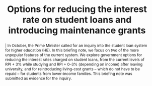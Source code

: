 ---
layout: publication
title: Options for reducing the interest rate on student loans and introducing maintenance grants
authors: Chris Belfield, Jack Britton, and Louis Hodge
year: 2017
institution: Institute for Fiscal Studies
address: London, UK
type: IFS Briefing Note
number: BN221
pdf: ifs.org.uk/sites/default/files/output_url_files/BN221.pdf
landing: ifs.org.uk/publications/options-reducing-interest-rate-student-loans-and-reintroducing-maintenance-grants
supplementary: ifs.org.uk/uploads/BN221%20Student%20loans%20options.xlsx
abstract: |
    | In October, the Prime Minister called for an inquiry into the student loan system for higher education (HE). In this briefing note, we focus on two of the more unpopular features of the current system. We explore government options for reducing the interest rates charged on student loans, from the current levels of RPI + 3\% while studying and RPI + 0–3\% (depending on income) after leaving university, and for reintroducing living-cost grants – which do not have to be repaid – for students from lower-income families. This briefing note was submitted as evidence for the inquiry.
doi: 10.1920/BN.IFS.2017.BN0221
isbn: 978-1-911102-73-1
---